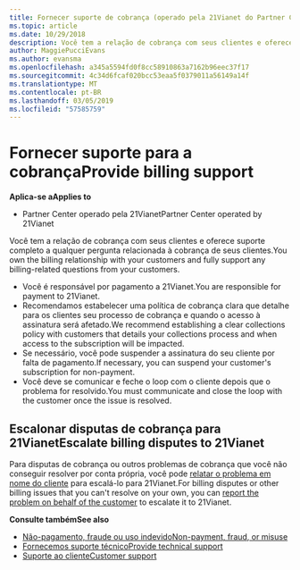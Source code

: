 ```yaml
---
title: Fornecer suporte de cobrança (operado pela 21Vianet do Partner Center)
ms.topic: article
ms.date: 10/29/2018
description: Você tem a relação de cobrança com seus clientes e oferece suporte completo a qualquer pergunta relacionada à cobrança de seus clientes.
author: MaggiePucciEvans
ms.author: evansma
ms.openlocfilehash: a345a5594fd0f8cc58910863a7162b96eec37f17
ms.sourcegitcommit: 4c34d6fcaf020bcc53eaa5f0379011a56149a14f
ms.translationtype: MT
ms.contentlocale: pt-BR
ms.lasthandoff: 03/05/2019
ms.locfileid: "57585759"
---
```

# <a name="provide-billing-support"></a><span data-ttu-id="2afda-103">Fornecer suporte para a cobrança</span><span class="sxs-lookup"><span data-stu-id="2afda-103">Provide billing support</span></span>

<span data-ttu-id="2afda-104">**Aplica-se a**</span><span class="sxs-lookup"><span data-stu-id="2afda-104">**Applies to**</span></span>

-   <span data-ttu-id="2afda-105">Partner Center operado pela 21Vianet</span><span class="sxs-lookup"><span data-stu-id="2afda-105">Partner Center operated by 21Vianet</span></span>

<span data-ttu-id="2afda-106">Você tem a relação de cobrança com seus clientes e oferece suporte completo a qualquer pergunta relacionada à cobrança de seus clientes.</span><span class="sxs-lookup"><span data-stu-id="2afda-106">You own the billing relationship with your customers and fully support any billing-related questions from your customers.</span></span>

-   <span data-ttu-id="2afda-107">Você é responsável por pagamento a 21Vianet.</span><span class="sxs-lookup"><span data-stu-id="2afda-107">You are responsible for payment to 21Vianet.</span></span>
-   <span data-ttu-id="2afda-108">Recomendamos estabelecer uma política de cobrança clara que detalhe para os clientes seu processo de cobrança e quando o acesso à assinatura será afetado.</span><span class="sxs-lookup"><span data-stu-id="2afda-108">We recommend establishing a clear collections policy with customers that details your collections process and when access to the subscription will be impacted.</span></span>
-   <span data-ttu-id="2afda-109">Se necessário, você pode suspender a assinatura do seu cliente por falta de pagamento.</span><span class="sxs-lookup"><span data-stu-id="2afda-109">If necessary, you can suspend your customer's subscription for non-payment.</span></span>
-   <span data-ttu-id="2afda-110">Você deve se comunicar e feche o loop com o cliente depois que o problema for resolvido.</span><span class="sxs-lookup"><span data-stu-id="2afda-110">You must communicate and close the loop with the customer once the issue is resolved.</span></span>

## <a href="" id="billingdisputes"></a><span data-ttu-id="2afda-111">Escalonar disputas de cobrança para 21Vianet</span><span class="sxs-lookup"><span data-stu-id="2afda-111">Escalate billing disputes to 21Vianet</span></span>

<span data-ttu-id="2afda-112">Para disputas de cobrança ou outros problemas de cobrança que você não conseguir resolver por conta própria, você pode [relatar o problema em nome do cliente](report-problems-on-behalf-of-a-customer.md) para escalá-lo para 21Vianet.</span><span class="sxs-lookup"><span data-stu-id="2afda-112">For billing disputes or other billing issues that you can't resolve on your own, you can [report the problem on behalf of the customer](report-problems-on-behalf-of-a-customer.md) to escalate it to 21Vianet.</span></span>

<span data-ttu-id="2afda-113">**Consulte também**</span><span class="sxs-lookup"><span data-stu-id="2afda-113">**See also**</span></span>

-   [<span data-ttu-id="2afda-114">Não-pagamento, fraude ou uso indevido</span><span class="sxs-lookup"><span data-stu-id="2afda-114">Non-payment, fraud, or misuse</span></span>](non-payment-fraud-or-misuse.md)
-   [<span data-ttu-id="2afda-115">Fornecemos suporte técnico</span><span class="sxs-lookup"><span data-stu-id="2afda-115">Provide technical support</span></span>](provide-technical-support.md)
-   [<span data-ttu-id="2afda-116">Suporte ao cliente</span><span class="sxs-lookup"><span data-stu-id="2afda-116">Customer support</span></span>](customer-support.md)

